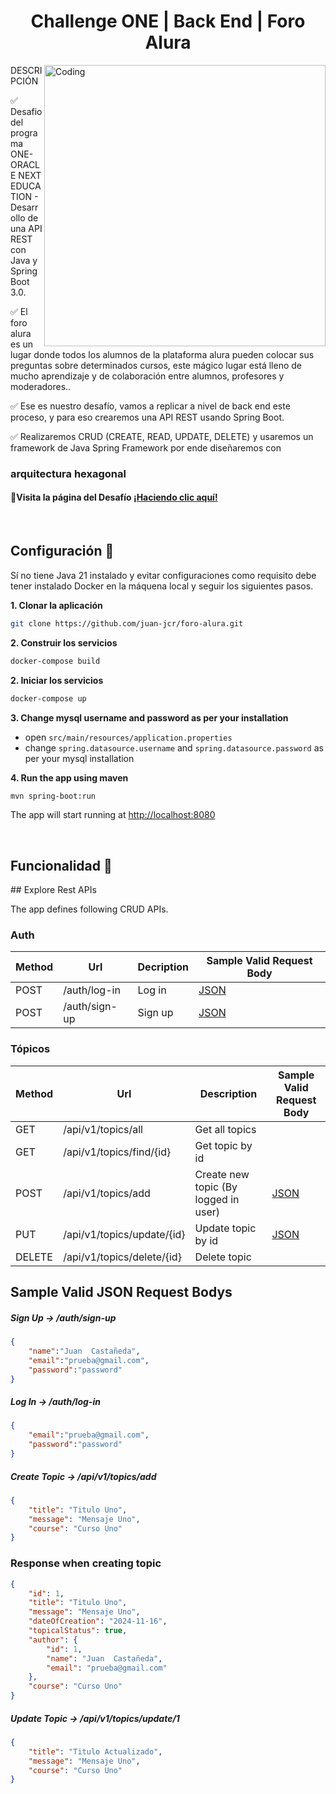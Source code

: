 <h1 align="center">Challenge ONE | Back End | Foro Alura </h1>
<img align="right" alt="Coding" width="450" src="https://www.servicetonic.com/wp-content/uploads/2020/10/API-Interface-Servicetonic.png">

>
<p align="left">
 DESCRIPCIÓN
  
 ✅ Desafio del programa ONE-ORACLE NEXT EDUCATION  - Desarrollo de una API REST con Java y Spring Boot 3.0.

 ✅ El foro alura es un lugar donde todos los alumnos de la plataforma alura pueden colocar sus preguntas sobre determinados cursos, este mágico lugar está lleno de mucho aprendizaje y de colaboración entre alumnos, profesores y moderadores..

✅ Ese es nuestro desafío, vamos a replicar a nivel de back end este proceso, y para eso crearemos una API REST usando Spring Boot.

✅ Realizaremos CRUD (CREATE, READ, UPDATE, DELETE) y usaremos un framework de Java Spring Framework por ende diseñaremos con  
  ### arquitectura hexagonal

#### 📃Visita la página del Desafío [¡Haciendo clic aquí!](https://www.aluracursos.com/challenges/oracle-one-back-end/aluraforo) 


<p/>
<br>
<h2>Configuración 📌</h2>

Sí no tiene Java 21 instalado y evitar configuraciones como requisito debe tener instalado 
Docker en la máquena local y seguir los siguientes pasos.

**1. Clonar la aplicación**

```bash
git clone https://github.com/juan-jcr/foro-alura.git
```

**2. Construir los servicios**
```bash
docker-compose build
```
**2. Iniciar los servicios**
````bash
docker-compose up
````


**3. Change mysql username and password as per your installation**

+ open `src/main/resources/application.properties`
+ change `spring.datasource.username` and `spring.datasource.password` as per your mysql installation

**4. Run the app using maven**

```bash
mvn spring-boot:run
```
The app will start running at <http://localhost:8080>

<br>

<h2>Funcionalidad 🔎</h2>
 ## Explore Rest APIs

The app defines following CRUD APIs.

### Auth

| Method | Url | Decription | Sample Valid Request Body | 
| ------ | --- | ---------- | --------------------------- |
| POST   | /auth/log-in     | Log in | [JSON](#signin) |
| POST   | /auth/sign-up    | Sign up| [JSON](#signup) |

### Tópicos

| Method | Url | Description | Sample Valid Request Body |
| ------ | --- | ----------- | ------------------------- |
| GET    | /api/v1/topics/all | Get all topics | |
| GET    | /api/v1/topics/find/{id} | Get topic by id | |
| POST   | /api/v1/topics/add | Create new topic (By logged in user) | [JSON](#topicCreate) |
| PUT    | /api/v1/topics/update/{id} | Update topic by id| [JSON](#topicUpdate) |
| DELETE | /api/v1/topics/delete/{id} | Delete topic | |


## Sample Valid JSON Request Bodys

##### <a id="signup">Sign Up -> /auth/sign-up</a>
```json
{
    "name":"Juan  Castañeda",
    "email":"prueba@gmail.com",
    "password":"password"
}
```

##### <a id="signin">Log In -> /auth/log-in</a>
```json
{
    "email":"prueba@gmail.com",
    "password":"password"
}
```
##### <a id="topicCreate">Create Topic -> /api/v1/topics/add</a>
```json
{
    "title": "Titulo Uno",
    "message": "Mensaje Uno",
    "course": "Curso Uno"
}
```
### Response when creating topic
```json
{
    "id": 1,
    "title": "Titulo Uno",
    "message": "Mensaje Uno",
    "dateOfCreation": "2024-11-16",
    "topicalStatus": true,
    "author": {
        "id": 1,
        "name": "Juan  Castañeda",
        "email": "prueba@gmail.com"
    },
    "course": "Curso Uno"
}
```


##### <a id="topicUpdate">Update Topic -> /api/v1/topics/update/1</a>
```json
{
    "title": "Titulo Actualizado",
    "message": "Mensaje Uno",
    "course": "Curso Uno"
}
```




